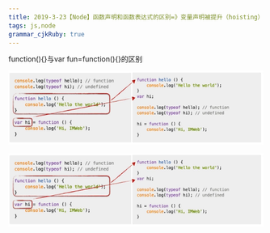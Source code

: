 ```yaml
---
title: 2019-3-23【Node】函数声明和函数表达式的区别=》变量声明被提升（hoisting）的机制 
tags: js,node
grammar_cjkRuby: true
---
```


function(){}与var fun=function(){}的区别

![书写顺序](https://www.github.com/Merlynr/Markdown/raw/noteImg/小书匠/1553337634581.png)

![声明顺序](https://www.github.com/Merlynr/Markdown/raw/noteImg/小书匠/1553337644511.png)


